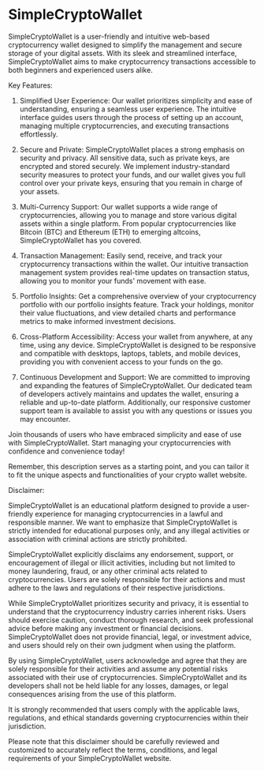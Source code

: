 # SimpleCryptoWallet

SimpleCryptoWallet is a user-friendly and intuitive web-based cryptocurrency wallet designed to simplify the management and secure storage of your digital assets. With its sleek and streamlined interface, SimpleCryptoWallet aims to make cryptocurrency transactions accessible to both beginners and experienced users alike.

Key Features:

1. Simplified User Experience: Our wallet prioritizes simplicity and ease of understanding, ensuring a seamless user experience. The intuitive interface guides users through the process of setting up an account, managing multiple cryptocurrencies, and executing transactions effortlessly.

2. Secure and Private: SimpleCryptoWallet places a strong emphasis on security and privacy. All sensitive data, such as private keys, are encrypted and stored securely. We implement industry-standard security measures to protect your funds, and our wallet gives you full control over your private keys, ensuring that you remain in charge of your assets.

3. Multi-Currency Support: Our wallet supports a wide range of cryptocurrencies, allowing you to manage and store various digital assets within a single platform. From popular cryptocurrencies like Bitcoin (BTC) and Ethereum (ETH) to emerging altcoins, SimpleCryptoWallet has you covered.

4. Transaction Management: Easily send, receive, and track your cryptocurrency transactions within the wallet. Our intuitive transaction management system provides real-time updates on transaction status, allowing you to monitor your funds' movement with ease.

5. Portfolio Insights: Get a comprehensive overview of your cryptocurrency portfolio with our portfolio insights feature. Track your holdings, monitor their value fluctuations, and view detailed charts and performance metrics to make informed investment decisions.

6. Cross-Platform Accessibility: Access your wallet from anywhere, at any time, using any device. SimpleCryptoWallet is designed to be responsive and compatible with desktops, laptops, tablets, and mobile devices, providing you with convenient access to your funds on the go.

7. Continuous Development and Support: We are committed to improving and expanding the features of SimpleCryptoWallet. Our dedicated team of developers actively maintains and updates the wallet, ensuring a reliable and up-to-date platform. Additionally, our responsive customer support team is available to assist you with any questions or issues you may encounter.

Join thousands of users who have embraced simplicity and ease of use with SimpleCryptoWallet. Start managing your cryptocurrencies with confidence and convenience today!

Remember, this description serves as a starting point, and you can tailor it to fit the unique aspects and functionalities of your crypto wallet website.



Disclaimer: 

SimpleCryptoWallet is an educational platform designed to provide a user-friendly experience for managing cryptocurrencies in a lawful and responsible manner. We want to emphasize that SimpleCryptoWallet is strictly intended for educational purposes only, and any illegal activities or association with criminal actions are strictly prohibited.

SimpleCryptoWallet explicitly disclaims any endorsement, support, or encouragement of illegal or illicit activities, including but not limited to money laundering, fraud, or any other criminal acts related to cryptocurrencies. Users are solely responsible for their actions and must adhere to the laws and regulations of their respective jurisdictions.

While SimpleCryptoWallet prioritizes security and privacy, it is essential to understand that the cryptocurrency industry carries inherent risks. Users should exercise caution, conduct thorough research, and seek professional advice before making any investment or financial decisions. SimpleCryptoWallet does not provide financial, legal, or investment advice, and users should rely on their own judgment when using the platform.

By using SimpleCryptoWallet, users acknowledge and agree that they are solely responsible for their activities and assume any potential risks associated with their use of cryptocurrencies. SimpleCryptoWallet and its developers shall not be held liable for any losses, damages, or legal consequences arising from the use of this platform.

It is strongly recommended that users comply with the applicable laws, regulations, and ethical standards governing cryptocurrencies within their jurisdiction.

Please note that this disclaimer should be carefully reviewed and customized to accurately reflect the terms, conditions, and legal requirements of your SimpleCryptoWallet website.
